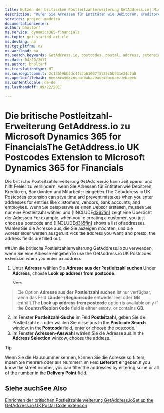 ```yaml
---
title: Nutzen der britischen Postleitzahlerweiterung GetAddress.io| Microsoft Docs
description: "Rufen Sie Adressen für Entitäten wie Debitoren, Kreditoren, Banken Großbritannien Mitarbeiter und im GetAddress.io-Dienst ab."
services: project-madeira
documentationcenter: 
author: bholtorf
ms.service: dynamics365-financials
ms.topic: get-started-article
ms.devlang: na
ms.tgt_pltfrm: na
ms.workload: na
ms.search.keywords: GetAddress.io, postcodes, postal, address, extension
ms.date: 04/20/2017
ms.author: bholtorf
ms.translationtype: HT
ms.sourcegitcommit: 2c13559bb3dc44cdb61697f5135c5b931e34d2a8
ms.openlocfilehash: 6e638045d826caa20aba29ade4dac0a677eb20eb
ms.contentlocale: de-de
ms.lasthandoff: 09/22/2017

---
```


# <a name="the-getaddressio-uk-postcodes-extension-to-microsoft-dynamics-365-for-financials"></a><span data-ttu-id="7e4e2-103">Die britische Postleitzahl-Erweiterung GetAddress.io zu Microsoft Dynamics 365 for Financials</span><span class="sxs-lookup"><span data-stu-id="7e4e2-103">The GetAddress.io UK Postcodes Extension to Microsoft Dynamics 365 for Financials</span></span>
<span data-ttu-id="7e4e2-104">Die britische Postleitzahlerweiterung GetAddress.io kann Zeit sparen und hilft Fehler zu verhindern, wenn Sie Adressen für Entitäten wie Debitoren, Kreditoren, Bankkonten und Mitarbeiter eingeben.</span><span class="sxs-lookup"><span data-stu-id="7e4e2-104">The GetAddress.io UK Postcodes extension can save time and prevent mistakes when you enter addresses for entities like customers, vendors, bank accounts, and employees.</span></span> <span data-ttu-id="7e4e2-105">Wenn Sie beispielsweise einen Debitor erstellen, müssen Sie nur eine Postleitzahl wählen und [!INCLUDE[d365fin](includes/d365fin_md.md)] zeigt eine Übersicht der Adressen.</span><span class="sxs-lookup"><span data-stu-id="7e4e2-105">For example, when you're creating a customer, you just choose a postcode and [!INCLUDE[d365fin](includes/d365fin_md.md)] shows a list of addresses.</span></span> <span data-ttu-id="7e4e2-106">Wählen Sie die Adresse aus, die Sie anzeigen möchten, und die Adressfelder werden ausgefüllt.</span><span class="sxs-lookup"><span data-stu-id="7e4e2-106">Pick the address you want, and presto, the address fields are filled out.</span></span>  

##<a name="to-use-the-getaddressio-uk-postcodes-extension-when-you-enter-an-address"></a><span data-ttu-id="7e4e2-107">Um die britische Postleitzahlerweiterung GetAddress.io zu verwenden, wenn Sie eine Adresse eingeben</span><span class="sxs-lookup"><span data-stu-id="7e4e2-107">To use the GetAddress.io UK Postcodes extension when you enter an address</span></span>
1. <span data-ttu-id="7e4e2-108">Unter **Adresse** wählen Sie **Adresse aus der Postleitzahl suchen**.</span><span class="sxs-lookup"><span data-stu-id="7e4e2-108">Under **Address**, choose **Look up address from postcode**.</span></span>  

    > [!NOTE]  
>   <span data-ttu-id="7e4e2-109">Die Option **Adresse aus der Postleitzahl suchen** ist nur verfügbar, wenn das Feld **Länder-/Regionscode** entweder leer oder **GB** enthält.</span><span class="sxs-lookup"><span data-stu-id="7e4e2-109">The **Look up address from postcode** option is available only if the **Country/Region Code** field is either empty, or contains **GB**.</span></span>
2. <span data-ttu-id="7e4e2-110">Im Fenster **Postleitzahl-Suche** im Feld **Postleitzahl**, geben Sie die Postleitzahl ein oder wählen Sie diese aus.</span><span class="sxs-lookup"><span data-stu-id="7e4e2-110">In the **Postcode Search** window, in the **Postcode** field, enter or choose the postcode.</span></span>  
3. <span data-ttu-id="7e4e2-111">Im Fenster **Adressen-Auswahl** wählen Sie die Adresse aus.</span><span class="sxs-lookup"><span data-stu-id="7e4e2-111">In the **Address Selection** window, choose the address.</span></span>  

> [!TIP]  
>   <span data-ttu-id="7e4e2-112">Wenn Sie die Hausnummer kennen, können Sie die Adresse so filtern, indem Sie mehrere oder alle Nummern im Feld **Lieferort** eingeben.</span><span class="sxs-lookup"><span data-stu-id="7e4e2-112">If you know the street number, you can filter the addresses by entering some or all of the number in the **Delivery Point** field.</span></span>


## <a name="see-also"></a><span data-ttu-id="7e4e2-113">Siehe auch</span><span class="sxs-lookup"><span data-stu-id="7e4e2-113">See Also</span></span>
[<span data-ttu-id="7e4e2-114">Einrichten der britischen Postleitzahlerweiterung GetAddress.io</span><span class="sxs-lookup"><span data-stu-id="7e4e2-114">Set up the GetAddress.io UK Postal Code extension</span></span>](LocalFunctionality/UnitedKingdom/uk-setup-postal-code-service.md)


